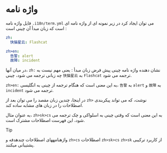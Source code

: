 # واژه نامه

فایل واژه نامه `.i18n/term.yml` می توان ایجاد کرد در زیر نمونه ای از واژه نامه ای است که زبان مبدأ آن چینی است :

```yml
zh:
  快猫星云: Flashcat

zh>en:
  告警: alert
  故障: incident
```

در میان آنها، `zh:` نشان دهنده واژه نامه چینی پیش فرض زبان مبدأ : یعنی مهم نیست به چه زبانی ترجمه می شود، چینی `快猫星云` به `Flashcat` ترجمه می شود.

`zh>en:` به این معنی است که هنگام ترجمه از چینی به انگلیسی، `告警` به `alert` و `故障` به `incident` ترجمه می شود.

در اینجا، چندین زبان مقصد را می توان بعد از `zh>` نوشت، که می تواند پیکربندی اصطلاحات را در زبان های مشابه ساده کند.

به عنوان مثال، `zh>sk>cs` به این معنی است که وقتی چینی به اسلواکی و چک ترجمه می شود، این فهرست اصطلاحات مشترک است.

> [!TIP]
> واژهنامههای اصطلاحات چندهدفه و `zh>cs` اصطلاحات `zh>sk>cs` `zh>sk` از کاربرد ترکیبی پشتیبانی میکنند.